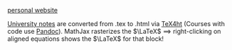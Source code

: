 [personal website](https://www.jaidenratti.com/)

[University notes](https://github.com/JaidenRatti/university-notes) are converted from .tex to .html via [TeX4ht](https://tug.org/tex4ht/) (Courses with code use [Pandoc](https://pandoc.org/installing.html)). MathJax rasterizes the $\LaTeX$ $\implies$ right-clicking on aligned equations shows the $\LaTeX$ for that block!

